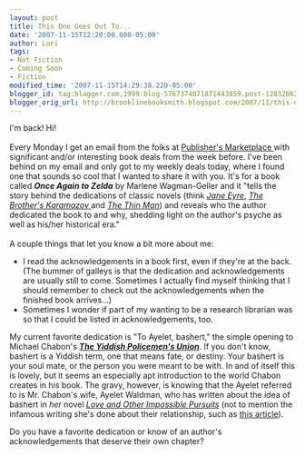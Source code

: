 ```yaml
---
layout: post
title: This One Goes Out To...
date: '2007-11-15T12:20:00.000-05:00'
author: Lori
tags:
- Not Fiction
- Coming Soon
- Fiction
modified_time: '2007-11-15T14:29:38.220-05:00'
blogger_id: tag:blogger.com,1999:blog-5767374071871443859.post-1283206287196902664
blogger_orig_url: http://brooklinebooksmith.blogspot.com/2007/11/this-one-goes-out-to.html
---
```


I'm back! Hi!<br /><br />Every Monday I get an email from the folks at <a href="http://www.publishersmarketplace.com/">Publisher's Marketplace </a>with significant and/or interesting book deals from the week before. I've been behind on my email and only got to my weekly deals today, where I found one that sounds so cool that I wanted to share it with you. It's for a book called <strong><em>Once Again to Zelda</em></strong> by Marlene Wagman-Geller and it "tells the story behind the dedications of classic novels (think <em><a href="http://brookline.booksense.com/NASApp/store/Product?s=showproduct&amp;isbn=9780141441146">Jane Eyre</a></em>, <a href="http://brookline.booksense.com/NASApp/store/Product?s=showproduct&amp;isbn=9780140449242"><em>The Brother's Karamazov</em> </a>and <em><a href="http://brookline.booksense.com/NASApp/store/Product?s=showproduct&amp;isbn=9780679722632">The Thin Man</a></em>) and reveals who the author dedicated the book to and why, shedding light on the author's psyche as well as his/her historical era."<br /><br />A couple things that let you know a bit more about me:<br /><ul><li>I read the acknowledgements in a book first, even if they're at the back. (The bummer of galleys is that the dedication and acknowledgements are usually still to come. Sometimes I actually find myself thinking that I should remember to check out the acknowledgements when the finished book arrives...) </li><li>Sometimes I wonder if part of my wanting to be a research librarian was so that I could be listed in acknowledgements, too.</li></ul><p>My current favorite dedication is "To Ayelet, bashert," the simple opening to Michael Chabon's <strong><em><a href="http://brookline.booksense.com/NASApp/store/Product?s=showproduct&amp;isbn=9780007149827">The Yiddish Policemen's Union</a></em></strong>. If you don't know, bashert is a Yiddish term, one that means fate, or destiny. Your bashert is your soul mate, or the person you were meant to be with. In and of itself this is lovely, but it seems an especially apt introduction to the world Chabon creates in his book. The gravy, however, is knowing that the Ayelet referred to is Mr. Chabon's wife, Ayelet Waldman, who has written about the idea of bashert in <em>her</em> novel <em><a href="http://brookline.booksense.com/NASApp/store/Product?s=showproduct&amp;isbn=9781400095131">Love and Other Impossible Pursuits</a></em> (not to mention the infamous writing she's done about their relationship, such as <a href="http://www.ayeletwaldman.com/truly.html">this article</a>). </p><p>Do you have a favorite dedication or know of an author's acknowledgements that deserve their own chapter? </p>